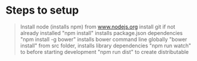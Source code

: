 Steps to setup
================================

> Install node (installs npm) from www.nodejs.org
> install git if not already installed
> "npm install" installs package.json dependencies
> "npm install -g bower" installs bower command line globally
> "bower install" from src folder, installs library dependencies
> "npm run watch" to before starting development
> "npm run dist" to create distributable

